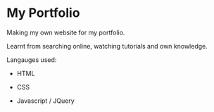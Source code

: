 # My Portfolio

Making my own website for my portfolio.

Learnt from searching online, watching tutorials and own knowledge.

Langauges used:

* HTML

* CSS

* Javascript / JQuery
